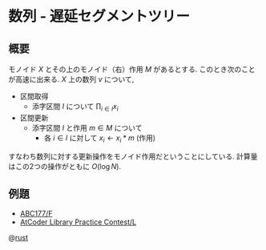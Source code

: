 # 数列 - 遅延セグメントツリー

## 概要

モノイド $X$ とその上のモノイド（右）作用 $M$ があるとする.
このとき次のことが高速に出来る.
$X$ 上の数列 $v$ について,

- 区間取得
    - 添字区間 $I$ について $\prod_{i \in I} x_i$
- 区間更新
    - 添字区間 $I$ と作用 $m \in M$ について
        - 各 $i \in I$ に対して $x_i \leftarrow x_i \ast m$ (作用)

すなわち数列に対する更新操作をモノイド作用だということにしている.
計算量はこの2つの操作がともに $O(\log N)$.

## 例題

- [ABC177/F](https://atcoder.jp/contests/abc177/submissions/16522911)
- [AtCoder Library Practice Contest/L](https://atcoder.jp/contests/practice2/submissions/16577269)

@[rust](procon-rs/src/sequence/tree/lazy_segment_tree.rs)
